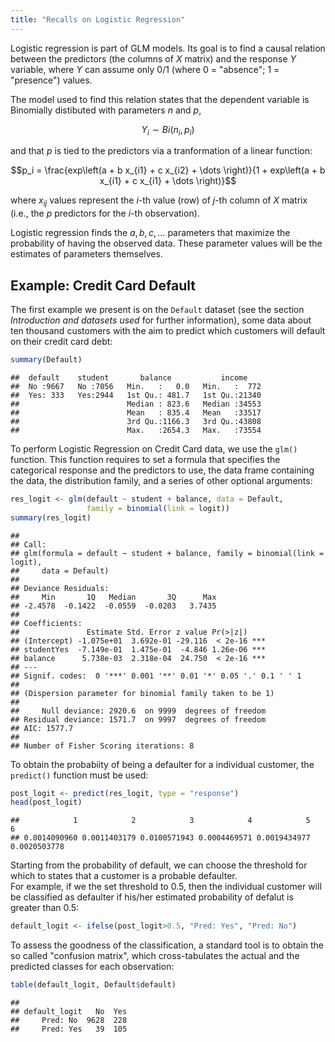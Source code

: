 ```yaml
---
title: "Recalls on Logistic Regression"
---
```





Logistic regression is part of GLM models. Its goal is to find a causal relation
between the predictors (the columns of $X$ matrix) and the response $Y$ variable,
where $Y$ can assume only $0/1$ (where $0$ = "absence"; $1$ = "presence") values.

The model used to find this relation states that the dependent variable is Binomially
distibuted with parameters $n$ and $p$, 

$$Y_i \sim Bi(n_i, p_i)$$

and that $p$ is tied to the predictors via a tranformation of a linear function:

$$p_i = \frac{exp\left(a + b x_{i1} + c x_{i2} + \dots \right)}{1 + exp\left(a + b x_{i1} + c x_{i1} + \dots \right)}$$

where $x_{ij}$ values represent the $i$-th value (row) of $j$-th column of $X$ matrix 
(i.e., the $p$ predictors for the $i$-th observation). 

Logistic regression finds the $a, b, c, \dots$ parameters that maximize the probability
of having the observed data. These parameter values will be the estimates of parameters
themselves.

## Example: Credit Card Default

The first example we present is on the `Default` dataset (see the section 
*Introduction and datasets used* for further information), some data about ten thousand
customers with the aim to predict which customers will default on their credit card debt:


```r
summary(Default)
```

```
##  default    student       balance           income     
##  No :9667   No :7056   Min.   :   0.0   Min.   :  772  
##  Yes: 333   Yes:2944   1st Qu.: 481.7   1st Qu.:21340  
##                        Median : 823.6   Median :34553  
##                        Mean   : 835.4   Mean   :33517  
##                        3rd Qu.:1166.3   3rd Qu.:43808  
##                        Max.   :2654.3   Max.   :73554
```
To perform Logistic Regression on Credit Card data, we use the `glm()` function. This function
requires to set a formula that specifies the categorical response and the
predictors to use, the data frame containing the data, the distribution family, and a series
of other optional arguments:


```r
res_logit <- glm(default ~ student + balance, data = Default,
				 family = binomial(link = logit))
summary(res_logit)
```

```
## 
## Call:
## glm(formula = default ~ student + balance, family = binomial(link = logit), 
##     data = Default)
## 
## Deviance Residuals: 
##     Min       1Q   Median       3Q      Max  
## -2.4578  -0.1422  -0.0559  -0.0203   3.7435  
## 
## Coefficients:
##               Estimate Std. Error z value Pr(>|z|)    
## (Intercept) -1.075e+01  3.692e-01 -29.116  < 2e-16 ***
## studentYes  -7.149e-01  1.475e-01  -4.846 1.26e-06 ***
## balance      5.738e-03  2.318e-04  24.750  < 2e-16 ***
## ---
## Signif. codes:  0 '***' 0.001 '**' 0.01 '*' 0.05 '.' 0.1 ' ' 1
## 
## (Dispersion parameter for binomial family taken to be 1)
## 
##     Null deviance: 2920.6  on 9999  degrees of freedom
## Residual deviance: 1571.7  on 9997  degrees of freedom
## AIC: 1577.7
## 
## Number of Fisher Scoring iterations: 8
```

To obtain the probabiity of being a defaulter for a individual customer, the `predict()` function
must be used:

```r
post_logit <- predict(res_logit, type = "response")
head(post_logit)
```

```
##            1            2            3            4            5            6 
## 0.0014090960 0.0011403179 0.0100571943 0.0004469571 0.0019434977 0.0020503778
```

Starting from the probability of default, we can choose the threshold for which to states
that a customer is a probable defaulter.  
For example, if we the set threshold to $0.5$, then the individual customer will be classified
as defaulter if his/her estimated probability of defalut is greater than $0.5$:


```r
default_logit <- ifelse(post_logit>0.5, "Pred: Yes", "Pred: No")
```

To assess the goodness of the classification, a standard tool is to obtain
the so called "confusion matrix", which cross-tabulates the actual and the
predicted classes for each observation:


```r
table(default_logit, Default$default)
```

```
##              
## default_logit   No  Yes
##     Pred: No  9628  228
##     Pred: Yes   39  105
```
